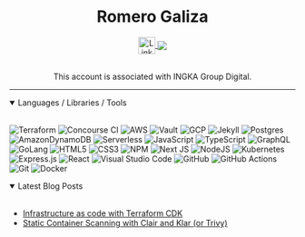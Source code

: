 <!-- Header  -->
<h1 align="center">Romero Galiza</h1>

<!-- Contact Icons  -->
<div align="center">
  <a align="center" href="https://www.linkedin.com/in/romerojr/">
    <img align="center" alt="LinkedIN" width="30px" src="https://raw.githubusercontent.com/peterthehan/peterthehan/master/assets/linkedin.svg" >
  </a>
  <a href="https://blog.devopsie.com">
  <img align="center" src="https://img.shields.io/badge/-Blog-blue?style=for-the-badge&logo=" /></a>
</div>

<br />

<div align="center"></div>
<p align="center">This account is associated with INGKA Group Digital.</p>
<hr /> 


<details open><summary><span>Languages / Libraries / Tools</span></summary>
<br />
<div>

![Terraform](https://img.shields.io/badge/terraform-%237B42BC.svg?style=for-the-badge&logo=terraform&logoColor=white)
![Concourse CI](https://img.shields.io/badge/concourse-%233398DC.svg?style=for-the-badge&logo=concourse&logoColor=white)
![AWS](https://img.shields.io/badge/AWS-%23FF9900.svg?style=for-the-badge&logo=amazon-aws&logoColor=white)
![Vault](https://img.shields.io/badge/Vault-%23000000.svg?style=for-the-badge&logo=vault&logoColor=white)
![GCP](https://img.shields.io/badge/Google_Cloud-%234285F4.svg?style=for-the-badge&logo=google%20cloud&logoColor=white)
![Jekyll](https://img.shields.io/badge/Jekyll-%23CC0000.svg?style=for-the-badge&logo=Jekyll&logoColor=gray)
![Postgres](https://img.shields.io/badge/postgres-%23316192.svg?style=for-the-badge&logo=postgresql&logoColor=white)
![AmazonDynamoDB](https://img.shields.io/badge/Amazon%20DynamoDB-4053D6?style=for-the-badge&logo=Amazon%20DynamoDB&logoColor=white)
![Serverless](https://img.shields.io/badge/Serverless-%23000000.svg?style=for-the-badge&logo=Serverless&logoColor=%23FD5750)
![JavaScript](https://img.shields.io/badge/javascript-%23323330.svg?style=for-the-badge&logo=javascript&logoColor=%23F7DF1E)
![TypeScript](https://img.shields.io/badge/typescript-%23007ACC.svg?style=for-the-badge&logo=typescript&logoColor=white)
![GraphQL](https://img.shields.io/badge/-GraphQL-E10098?style=for-the-badge&logo=graphql&logoColor=white)
![GoLang](https://img.shields.io/badge/go-%2300ADD8?style=for-the-badge&logo=go&logoColor=white)
![HTML5](https://img.shields.io/badge/html5-%23E34F26.svg?style=for-the-badge&logo=html5&logoColor=white)
![CSS3](https://img.shields.io/badge/css3-%231572B6.svg?style=for-the-badge&logo=css3&logoColor=white)
![NPM](https://img.shields.io/badge/NPM-%23000000.svg?style=for-the-badge&logo=npm&logoColor=white)
![Next JS](https://img.shields.io/badge/Next-black?style=for-the-badge&logo=next.js&logoColor=white)
![NodeJS](https://img.shields.io/badge/node.js-6DA55F?style=for-the-badge&logo=node.js&logoColor=white)
![Kubernetes](https://img.shields.io/badge/kubernetes-%23326CE5.svg?style=for-the-badge&logo=kubernetes&logoColor=%2361DAFB)
![Express.js](https://img.shields.io/badge/express.js-%23404d59.svg?style=for-the-badge&logo=express&logoColor=%2361DAFB)
![React](https://img.shields.io/badge/react-%2320232a.svg?style=for-the-badge&logo=react&logoColor=%2361DAFB)
![Visual Studio Code](https://img.shields.io/badge/Visual%20Studio%20Code-0078d7.svg?style=for-the-badge&logo=visual-studio-code&logoColor=white)
![GitHub](https://img.shields.io/badge/github-%23121011.svg?style=for-the-badge&logo=github&logoColor=white)
![GitHub Actions](https://img.shields.io/badge/githubactions-%232671E5.svg?style=for-the-badge&logo=githubactions&logoColor=white)
![Git](https://img.shields.io/badge/git-%23F05033.svg?style=for-the-badge&logo=git&logoColor=white)
![Docker](https://img.shields.io/badge/docker-%230db7ed.svg?style=for-the-badge&logo=docker&logoColor=white)

</div>
</details>


<details open><summary><span>Latest Blog Posts</span></summary>
<br />
<div>

* [Infrastructure as code with Terraform CDK](https://blog.devopsie.com/2021-10-18/terraform-cdk.html)
* [Static Container Scanning with Clair and Klar (or Trivy)](https://blog.devopsie.com/2019-10-29/clair-container-analysis.html)
</div>
</details>
